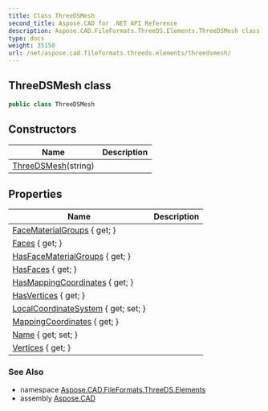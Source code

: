 ```yaml
---
title: Class ThreeDSMesh
second_title: Aspose.CAD for .NET API Reference
description: Aspose.CAD.FileFormats.ThreeDS.Elements.ThreeDSMesh class. 
type: docs
weight: 35150
url: /net/aspose.cad.fileformats.threeds.elements/threedsmesh/
---
```

## ThreeDSMesh class

```csharp
public class ThreeDSMesh
```

## Constructors

| Name | Description |
| --- | --- |
| [ThreeDSMesh](threedsmesh/)(string) |  |

## Properties

| Name | Description |
| --- | --- |
| [FaceMaterialGroups](../../aspose.cad.fileformats.threeds.elements/threedsmesh/facematerialgroups/) { get; } |  |
| [Faces](../../aspose.cad.fileformats.threeds.elements/threedsmesh/faces/) { get; } |  |
| [HasFaceMaterialGroups](../../aspose.cad.fileformats.threeds.elements/threedsmesh/hasfacematerialgroups/) { get; } |  |
| [HasFaces](../../aspose.cad.fileformats.threeds.elements/threedsmesh/hasfaces/) { get; } |  |
| [HasMappingCoordinates](../../aspose.cad.fileformats.threeds.elements/threedsmesh/hasmappingcoordinates/) { get; } |  |
| [HasVertices](../../aspose.cad.fileformats.threeds.elements/threedsmesh/hasvertices/) { get; } |  |
| [LocalCoordinateSystem](../../aspose.cad.fileformats.threeds.elements/threedsmesh/localcoordinatesystem/) { get; set; } |  |
| [MappingCoordinates](../../aspose.cad.fileformats.threeds.elements/threedsmesh/mappingcoordinates/) { get; } |  |
| [Name](../../aspose.cad.fileformats.threeds.elements/threedsmesh/name/) { get; set; } |  |
| [Vertices](../../aspose.cad.fileformats.threeds.elements/threedsmesh/vertices/) { get; } |  |

### See Also

* namespace [Aspose.CAD.FileFormats.ThreeDS.Elements](../../aspose.cad.fileformats.threeds.elements/)
* assembly [Aspose.CAD](../../)



